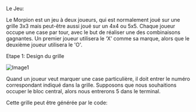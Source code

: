 Le Jeu:

Le Morpion est un jeu à deux joueurs, qui est normalement joué sur une grille 3x3 mais peut-être aussi joué sur un 4x4 ou 5x5. Chaque joueur occupe une case par tour, avec le but de réaliser une des combinaisons gagnantes. Un premier joueur utilisera le ‘X’ comme sa marque, alors que le deuxième joueur utilisera le 'O'.

Etape 1: Design du grille


![Image1](https://user-images.githubusercontent.com/76202628/104844202-1b094900-58cf-11eb-86b7-1892568fe02b.jpg) 

Quand un joueur veut marquer une case
particulière, il doit entrer le numéro
correspondant indiqué dans la grille.
Supposons que nous souhaitions
occuper le bloc central, alors nous
entrerons 5 dans le terminal.

Cette grille peut être générée par le code:

